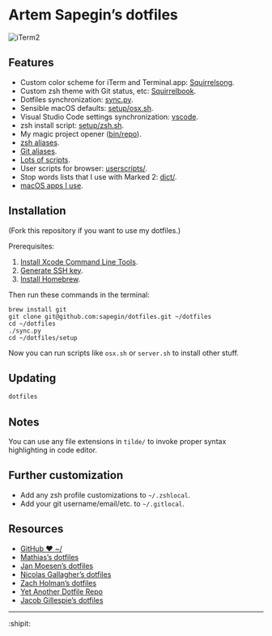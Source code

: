 # Artem Sapegin’s dotfiles

![iTerm2](http://wow.sapegin.me/1r1B0f1M1q2W/squirrelsong.png)

## Features

- Custom color scheme for iTerm and Terminal.app: [Squirrelsong](https://github.com/sapegin/dotfiles/tree/master/color).
- Custom zsh theme with Git status, etc: [Squirrelbook](https://github.com/sapegin/dotfiles/blob/master/zsh/themes/squirrelbook.zsh-theme).
- Dotfiles synchronization: [sync.py](https://github.com/sapegin/dotfiles/blob/master/sync.py).
- Sensible macOS defaults: [setup/osx.sh](https://github.com/sapegin/dotfiles/blob/master/setup/osx.sh).
- Visual Studio Code settings synchronization: [vscode](https://github.com/sapegin/dotfiles/tree/master/vscode).
- zsh install script: [setup/zsh.sh](https://github.com/sapegin/dotfiles/blob/master/setup/zsh.sh).
- My magic project opener ([bin/repo](https://github.com/sapegin/dotfiles/blob/master/bin/repo)).
- [zsh aliases](https://github.com/sapegin/dotfiles/blob/master/zsh/aliases.zsh).
- [Git aliases](https://github.com/sapegin/dotfiles/blob/master/tilde/gitconfig).
- [Lots of scripts](https://github.com/sapegin/dotfiles/tree/master/bin).
- User scripts for browser: [userscripts/](https://github.com/sapegin/dotfiles/tree/master/userscripts).
- Stop words lists that I use with Marked 2: [dict/](https://github.com/sapegin/dotfiles/tree/master/dict).
- [macOS apps I use](https://github.com/sapegin/dotfiles/wiki/OS-X-Apps).

## Installation

(Fork this repository if you want to use my dotfiles.)

Prerequisites:

1.  [Install Xcode Command Line Tools](http://railsapps.github.io/xcode-command-line-tools.html).
1.  [Generate SSH key](https://help.github.com/articles/generating-ssh-keys/).
1.  [Install Homebrew](http://brew.sh/).

Then run these commands in the terminal:

```
brew install git
git clone git@github.com:sapegin/dotfiles.git ~/dotfiles
cd ~/dotfiles
./sync.py
cd ~/dotfiles/setup
```

Now you can run scripts like `osx.sh` or `server.sh` to install other stuff.

## Updating

```bash
dotfiles
```

## Notes

You can use any file extensions in `tilde/` to invoke proper syntax highlighting in code editor.

## Further customization

- Add any zsh profile customizations to `~/.zshlocal`.
- Add your git username/email/etc. to `~/.gitlocal`.

## Resources

- [GitHub ❤ ~/](http://dotfiles.github.io/)
- [Mathias’s dotfiles](https://github.com/mathiasbynens/dotfiles)
- [Jan Moesen’s dotfiles](https://github.com/janmoesen/tilde)
- [Nicolas Gallagher’s dotfiles](https://github.com/necolas/dotfiles)
- [Zach Holman’s dotfiles](https://github.com/holman/dotfiles)
- [Yet Another Dotfile Repo](https://github.com/skwp/dotfiles)
- [Jacob Gillespie’s dotfiles](https://github.com/jacobwgillespie/dotfiles)

---

:shipit:
